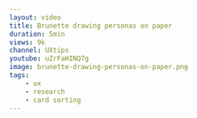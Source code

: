 ```yaml
---
layout: video
title: Brunette drawing personas on paper
duration: 5min
views: 9k
channel: UXtips
youtube: uZrFaHINQ7g
image: brunette-drawing-personas-on-paper.png
tags:
    - ux
    - research
    - card sorting
---
```

